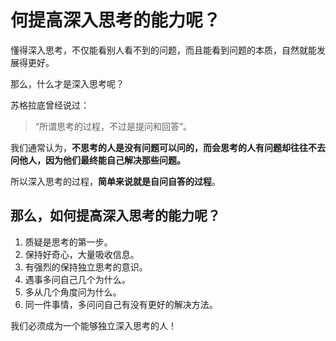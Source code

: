 # 何提高深入思考的能力呢？

懂得深入思考，不仅能看别人看不到的问题，而且能看到问题的本质，自然就能发展得更好。 



那么，什么才是深入思考呢？ 



苏格拉底曾经说过：

> “所谓思考的过程，不过是提问和回答”。 



我们通常认为，**不思考的人是没有问题可以问的，而会思考的人有问题却往往不去问他人，因为他们最终能自己解决那些问题。** 



所以深入思考的过程，**简单来说就是自问自答的过程**。 



## 那么，如何提高深入思考的能力呢？

1. 质疑是思考的第一步。
2. 保持好奇心，大量吸收信息。
3. 有强烈的保持独立思考的意识。
4. 遇事多问自己几个为什么。
5. 多从几个角度问为什么。
6. 同一件事情，多问问自己有没有更好的解决方法。 



我们必须成为一个能够独立深入思考的人！